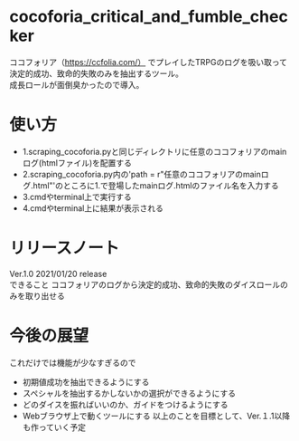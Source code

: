 # cocoforia_critical_and_fumble_checker

ココフォリア（https://ccfolia.com/）
でプレイしたTRPGのログを吸い取って決定的成功、致命的失敗のみを抽出するツール。  
成長ロールが面倒臭かったので導入。  

# 使い方
 - 1.scraping_cocoforia.pyと同じディレクトリに任意のココフォリアのmainログ(htmlファイル)を配置する
 - 2.scraping_cocoforia.py内の'path = r"任意のココフォリアのmainログ.html"'のところに1.で登場したmainログ.htmlのファイル名を入力する
 - 3.cmdやterminal上で実行する
 - 4.cmdやterminal上に結果が表示される


# リリースノート
Ver.1.0 2021/01/20 release  
できること  ココフォリアのログから決定的成功、致命的失敗のダイスロールのみを取り出せる

# 今後の展望
これだけでは機能が少なすぎるので  
 - 初期値成功を抽出できるようにする
 - スペシャルを抽出するかしないかの選択ができるようにする
 - どのダイスを振ればいいのか、ガイドをつけるようにする
 - Webブラウザ上で動くツールにする
以上のことを目標として、Ver.１.1以降も作っていく予定  
  
